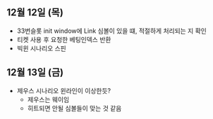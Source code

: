 
## 12월 12일 (목)

- 33번슬롯 init window에 Link 심볼이 있을 떄, 적절하게 처리되는 지 확인
- 티켓 사용 후 요청한 베팅인덱스 반환
- 빅윈 시나리오 스핀

## 12월 13일 (금)

- 제우스 시나리오 윈라인이 이상한듯?
	- 제우스는 웨이임
	- 히트되면 안될 심볼들이 맞는 것 같음